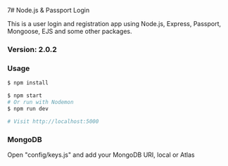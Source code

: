 7# Node.js & Passport Login

This is a user login and registration app using Node.js, Express, Passport, Mongoose, EJS and some other packages.

### Version: 2.0.2

### Usage

```sh
$ npm install
```

```sh
$ npm start
# Or run with Nodemon
$ npm run dev

# Visit http://localhost:5000
```

### MongoDB

Open "config/keys.js" and add your MongoDB URI, local or Atlas
